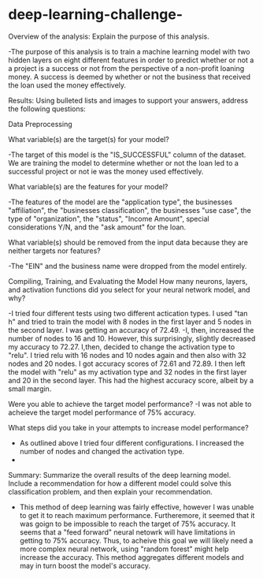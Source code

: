 # deep-learning-challenge-
Overview of the analysis: Explain the purpose of this analysis.


-The purpose of this analysis is to  train a machine learning model with two hidden layers on eight different features in order to predict whether or not a a project is a success or not from the perspective of a non-profit loaning money. A success is deemed by whether or not the business that received the loan used the money effectively. 

Results: Using bulleted lists and images to support your answers, address the following questions:

Data Preprocessing

What variable(s) are the target(s) for your model?

-The target of this model is the "IS_SUCCESSFUL" column of the dataset. We are training the model to determine whether or not the loan led to a successful project or not ie was the money used effectively. 

What variable(s) are the features for your model?

-The features of the model are the "application type", the businesses "affiliation", the "businesses classification", the businesses "use case", the type of "organization", the "status", "Income Amount", special considerations Y/N, and the  "ask amount" for the loan. 


What variable(s) should be removed from the input data because they are neither targets nor features?

-The "EIN" and the business name were dropped from the model entirely. 

Compiling, Training, and Evaluating the Model
How many neurons, layers, and activation functions did you select for your neural network model, and why?

-I tried four different tests using two different actication types. I used "tan h" and tried to train the model with 8 nodes in the first layer and 5 nodes in the second layer. I was getting an accuracy of 72.49. -I, then, increased the number of nodes to 16 and 10. However, this surprisingly, slightly decreased my accuracy to 72.27. I,then, decided to change the activation type to "relu". I tried relu with 16 nodes and 10 nodes again and then also with 32 nodes and  20  nodes. I got accuracy scores of 72.61 and 72.89. I then left the model with "relu" as my activation type and 32 nodes in the first layer and 20 in the second layer. This had the highest accuracy score, albeit by a small margin. 

Were you able to achieve the target model performance?
-I was not able to acheieve the target model performance of 75% accuracy. 

What steps did you take in your attempts to increase model performance?

- As outlined above I tried four different configurations. I increased the number of nodes and changed the activation type.
- 
Summary: Summarize the overall results of the deep learning model. Include a recommendation for how a different model could solve this classification problem, and then explain your recommendation.
- This method of deep learning was fairly effective, however I was unable to get it to reach maximum performance. Furtheremore, it seemed that it was goign to be impossible to reach the target of 75% accuracy. It seems that a "feed forward" neural netowrk will have limitations in getting to 75% accuracy. Thus, to acheive this goal we will likely need a more complex neural network, using "random forest" might help increase the accuracy. This method aggregates different models and may in turn boost the model's accuracy. 
